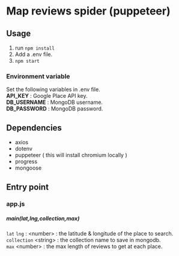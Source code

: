 # Map reviews spider (puppeteer)

## Usage
1. run `npm install`
2. Add a .env file.
3. `npm start`

### Environment variable
Set the following variables in .env file.    
**API_KEY** : Google Place API key.    
**DB_USERNAME** : MongoDB username.    
**DB_PASSWORD** : MongoDB password.    

## Dependencies
- axios
- dotenv
- puppeteer ( this will install chromium locally )
- progress
- mongoose

## Entry point
### app.js
##### main(lat,lng,collection,max)
`lat` `lng` : \<number> : the latitude & longitude of the place to search.    
`collection` \<string> : the collection name to save in mongodb.    
`max` \<number> : the max length of reviews to get at each place.
